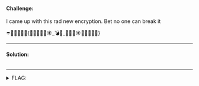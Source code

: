 #### Challenge:

I came up with this rad new encryption. Bet no one can break it 

☂️🦃🔥🦁🍎🎸{🐘🥭🧅🤹🧊☀️_💣🐘_🌋🐘🌈☀️🍎🦃🧊🦁🐘}

---

#### Solution:

```bash
```

---

<details><summary>FLAG:</summary>

```
utflag{emojis_be_versatile}
```

</details>
<br/>
